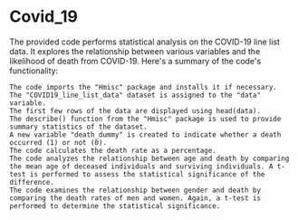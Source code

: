 # Covid_19
The provided code performs statistical analysis on the COVID-19 line list data. It explores the relationship between various variables and the likelihood of death from COVID-19. Here's a summary of the code's functionality:

    The code imports the "Hmisc" package and installs it if necessary.
    The "COVID19_line_list_data" dataset is assigned to the "data" variable.
    The first few rows of the data are displayed using head(data).
    The describe() function from the "Hmisc" package is used to provide summary statistics of the dataset.
    A new variable "death_dummy" is created to indicate whether a death occurred (1) or not (0).
    The code calculates the death rate as a percentage.
    The code analyzes the relationship between age and death by comparing the mean age of deceased individuals and surviving individuals. A t-test is performed to assess the statistical significance of the difference.
    The code examines the relationship between gender and death by comparing the death rates of men and women. Again, a t-test is performed to determine the statistical significance.
